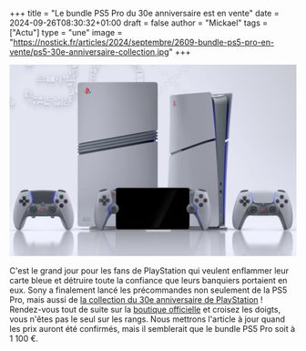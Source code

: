 +++
title = "Le bundle PS5 Pro du 30e anniversaire est en vente"
date = 2024-09-26T08:30:32+01:00
draft = false
author = "Mickael"
tags = ["Actu"]
type = "une"
image = "https://nostick.fr/articles/2024/septembre/2609-bundle-ps5-pro-en-vente/ps5-30e-anniversaire-collection.jpg"
+++

![PS5 Pro 30e](ps5-30e-anniversaire-collection.jpg "30 ans et toutes leurs dents.")

C'est le grand jour pour les fans de PlayStation qui veulent enflammer leur carte bleue et détruire toute la confiance que leurs banquiers portaient en eux. Sony a finalement lancé les précommandes non seulement de la PS5 Pro, mais aussi de [la collection du 30e anniversaire de PlayStation](https://nostick.fr/articles/2024/septembre/1909-ps5-30e-anniversaire/) ! Rendez-vous tout de suite sur la [boutique officielle](https://direct.playstation.com/fr-fr) et croisez les doigts, vous n'êtes pas le seul sur les rangs. Nous mettrons l'article à jour quand les prix auront été confirmés, mais il semblerait que le bundle PS5 Pro soit à 1 100 €.


